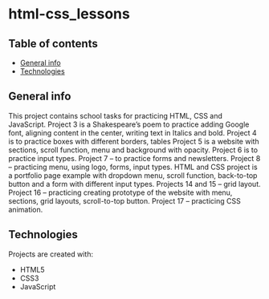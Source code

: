 # html-css_lessons
## Table of contents
* [General info](#general-info)
* [Technologies](#technologies)

## General info
This project contains school tasks for practicing HTML, CSS and JavaScript. 
Project 3 is a Shakespeare’s poem to practice adding Google font, aligning content in the center, writing text in Italics and bold.
Project 4 is to practice boxes with different borders, tables
Project 5 is a website with sections, scroll function, menu and background with opacity.
Project 6 is to practice input types.
Project 7 – to practice forms and newsletters.
Project 8 – practicing menu, using logo, forms, input types.
HTML and CSS project is a portfolio page example with dropdown menu, scroll function, back-to-top button and a form with different input types.
Projects 14 and 15 – grid layout.	
Project 16 – practicing creating prototype of the website with menu, sections, grid layouts, scroll-to-top button.
Project 17 – practicing CSS animation.
	
## Technologies
Projects are created with:
* HTML5
* CSS3
* JavaScript
